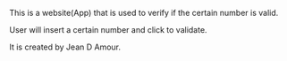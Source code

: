 This is a website(App) that is used to verify if the certain number is valid.

User will insert a certain number and click to validate.

It is created by Jean D Amour.
